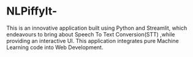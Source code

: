# NLPiffyIt-
This is an innovative application built using Python and Streamlit, which endeavours to bring about Speech To Text Conversion(STT) ,while providing an interactive UI. This application integrates pure Machine Learning code into Web Development.
